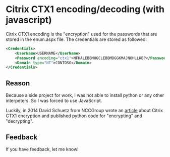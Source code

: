 # Citrix CTX1 encoding/decoding (with javascript)
Citrix CTX1 encoding is the "encryption" used for the passwords that are stored in the enum.aspx file. The credentials are stored as followed:

```xml
<Credentials>
	<UserName>USERNAME</UserName>
	<Password encoding="ctx1">NFHALEBBMHGCLEBBMDGGKMAJNOHLLKBP</Password>
	<Domain type="NT">CONTOSO</Domain>
</Credentials>
```

## Reason 
Because a side project for work, I was not able to install python or any other interpeters. So I was forced to use JavaScript.

Luckily, in 2014 David Schuetz from NCCGroup wrote an [article][1] about Citrix CTX1 encryption and published python code for "encrypting" and "decrypting".

## Feedback
If you have feedback, let me know!

[1]: https://www.nccgroup.trust/us/about-us/newsroom-and-events/blog/2014/january/good-fun-with-bad-crypto/